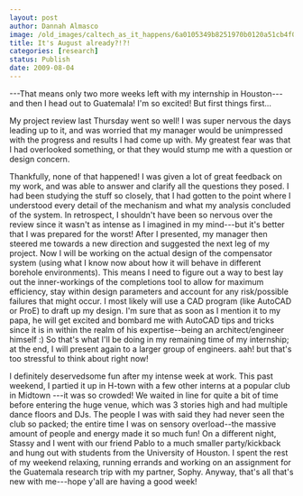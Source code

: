 ```yaml
---
layout: post
author: Dannah Almasco
image: /old_images/caltech_as_it_happens/6a0105349b8251970b0120a51cb4f0970c.jpg
title: It's August already?!?!
categories: [research]
status: Publish
date: 2009-08-04
---
```


---That means only two more weeks left with my internship in Houston---and then I head out to Guatemala! I'm so excited! But first things first...

My project review last Thursday went so well! I was super nervous the days leading up to it, and was worried that my manager would be unimpressed with the progress and results I had come up with. My greatest fear was that I had overlooked something, or that they would stump me with a question or design concern.

Thankfully, none of that happened! I was given a lot of great feedback on my work, and was able to answer and clarify all the questions they posed. I had been studying the stuff so closely, that I had gotten to the point where I understood every detail of the mechanism and what my analysis concluded of the system. In retrospect, I shouldn't have been so nervous over the review since it wasn't as intense as I imagined in my mind---but it's better that I was prepared for the worst! 
After I presented, my manager then steered me towards a new direction and suggested the next leg of my project. Now I will be working on the actual design of the compensator system (using what I know now about how it will behave in different borehole environments). This means I need to figure out a way to best lay out the inner-workings of the completions tool to allow for maximum efficiency, stay within design parameters and account for any risk/possible failures that might occur. I most likely will use a CAD program (like AutoCAD or ProE) to draft up my design. I'm sure that as soon as I mention it to my papa, he will get excited and bombard me with AutoCAD tips and tricks since it is in within the realm of his expertise--being an architect/engineer himself :) So that's what I'll be doing in my remaining time of my internship; at the end, I will present again to a larger group of engineers. aah! but that's too stressful to think about right now!

I definitely deservedsome fun after my intense week at work. This past weekend, I partied it up in H-town with a few other interns at a popular club in Midtown ---it was so crowded! We waited in line for quite a bit of time before entering the huge venue, which was 3 stories high and had multiple dance floors and DJs. The people I was with said they had never seen the club so packed; the entire time I was on sensory overload--the massive amount of people and energy made it so much fun! On a different night, Stassy and I went with our friend Pablo to a much smaller party/kickback and hung out with students from the University of Houston. I spent the rest of my weekend relaxing, running errands and working on an assignment for the Guatemala research trip with my partner, Sophy. 
Anyway, that's all that's new with me---hope y'all are having a good week!
